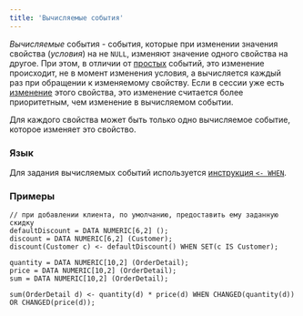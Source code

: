 ```yaml
---
title: 'Вычисляемые события'
---
```


*Вычисляемые* события - события, которые при изменении значения свойства (*условия*) на не `NULL`, изменяют значение одного свойства на другое. При этом, в отличии от [простых](Simple_event.md) событий, это изменение происходит, не в момент изменения условия, а вычисляется каждый раз при обращении к изменяемому свойству. Если в сессии уже есть [изменение](Property_change_CHANGE_.md) этого свойства, это изменение считается более приоритетным, чем изменение в вычисляемом событии.

Для каждого свойства может быть только одно вычисляемое событие, которое изменяет это свойство.  

### Язык

Для задания вычисляемых событий используется [инструкция `<- WHEN`](Instruction_-_WHEN.md).

### Примеры

```lsf
// при добавлении клиента, по умолчанию, предоставить ему заданную скидку
defaultDiscount = DATA NUMERIC[6,2] ();
discount = DATA NUMERIC[6,2] (Customer);
discount(Customer c) <- defaultDiscount() WHEN SET(c IS Customer);

quantity = DATA NUMERIC[10,2] (OrderDetail);
price = DATA NUMERIC[10,2] (OrderDetail);
sum = DATA NUMERIC[10,2] (OrderDetail);

sum(OrderDetail d) <- quantity(d) * price(d) WHEN CHANGED(quantity(d)) OR CHANGED(price(d));
```

